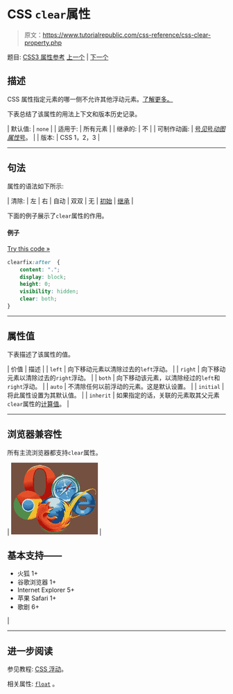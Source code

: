 # CSS `clear`属性

> 原文：<https://www.tutorialrepublic.com/css-reference/css-clear-property.php>

题目: [CSS3 属性参考](css3-properties.php) [上一个](css-caption-side-property.php) | [下一个](css-clip-property.php)

## 描述

CSS 属性指定元素的哪一侧不允许其他浮动元素。[了解更多。](../css-tutorial/css-alignment.php#clearing-floats)

下表总结了该属性的用法上下文和版本历史记录。

| 默认值: | `none` |
| 适用于: | 所有元素 |
| 继承的: | 不 |
| 可制作动画: | [号*见*号*动图属性*号](css-animatable-properties.php)。 |
| 版本: | CSS 1，2，3 |

* * *

## 句法

属性的语法如下所示:

| 清除: | 左 &#124; 右 &#124; 自动 &#124; 双双 &#124; 无 &#124; [初始](../definitions.php#initial) &#124; [继承](../definitions.php#inherit) |

下面的例子展示了`clear`属性的作用。

#### 例子

[Try this code »](../codelab.php?topic=css&file=clear-property "Try this code using online Editor")

```css
clearfix:after  {
    content: ".";
    display: block;
    height: 0;
    visibility: hidden;
    clear: both;
}
```

* * *

## 属性值

下表描述了该属性的值。

| 价值 | 描述 |
| `left` | 向下移动元素以清除过去的`left`浮动。 |
| `right` | 向下移动元素以清除过去的`right`浮动。 |
| `both` | 向下移动该元素，以清除经过的`left`和`right`浮动。 |
| `auto` | 不清除任何以前浮动的元素。这是默认设置。 |
| `initial` | 将此属性设置为其默认值。 |
| `inherit` | 如果指定的话，关联的元素取其父元素`clear`属性的[计算值](../definitions.php#computed-value)。 |

* * *

## 浏览器兼容性

所有主流浏览器都支持`clear`属性。

| ![Browsers Icon](img/e9331123c77668c1832e541c2fca1002.png) | 

## 基本支持——

*   火狐 1+
*   谷歌浏览器 1+
*   Internet Explorer 5+
*   苹果 Safari 1+
*   歌剧 6+

 |

* * *

## 进一步阅读

参见教程: [CSS 浮动](../css-tutorial/css-float.php)。

相关属性: [`float`](css-float-property.php) 。